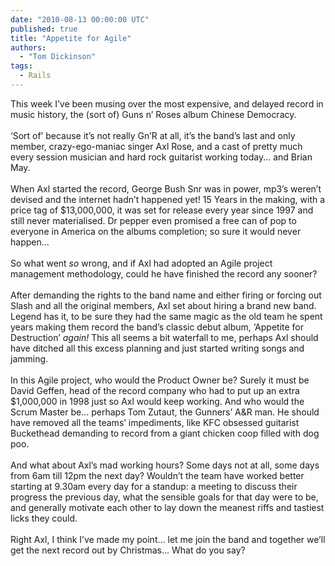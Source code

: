```yaml
---
date: "2010-08-13 00:00:00 UTC"
published: true
title: "Appetite for Agile"
authors:
  - "Tom Dickinson"
tags:
  - Rails
---
```


<p>This week I&rsquo;ve been musing over the most expensive, and delayed record in music history, the (sort of) Guns n&rsquo; Roses album Chinese Democracy.<br />
<br />
&lsquo;Sort of&rsquo; because it&rsquo;s not really Gn&rsquo;R at all, it&rsquo;s the band&rsquo;s last and only member, crazy-ego-maniac singer Axl Rose, and a cast of pretty much every session musician and hard rock guitarist working today... and Brian May.<br />
<br />
When Axl started the record, George Bush Snr was in power, mp3&rsquo;s weren&rsquo;t devised and the internet hadn&rsquo;t happened yet! 15 Years in the making, with a price tag of $13,000,000, it was set for release every year since 1997 and still never materialised. Dr pepper even promised a free can of pop to everyone in America on the albums completion; so sure it would never happen...<br />
<br />
So what went <em>so</em> wrong, and if Axl had adopted an Agile project management methodology, could he have finished the record any sooner?<br />
<br />
After demanding the rights to the band name and either firing or forcing out Slash and all the original members, Axl set about hiring a brand new band. Legend has it, to be sure they had the same magic as the old team he spent years making them record the band&rsquo;s classic debut album, &lsquo;Appetite for Destruction&rsquo; <em>again!</em> This all seems a bit waterfall to me, perhaps Axl should have ditched all this excess planning and just started writing songs and jamming.<br />
<br />
In this Agile project, who would the Product Owner be? Surely it must be David Geffen, head of the record company who had to put up an extra $1,000,000 in 1998 just so Axl would keep working. And who would the Scrum Master be... perhaps Tom Zutaut, the Gunners&rsquo; A&amp;R man. He should have removed all the teams&rsquo; impediments, like KFC obsessed guitarist Buckethead demanding to record from a giant chicken coop filled with dog poo.<br />
<br />
And what about Axl&rsquo;s mad working hours? Some days not at all, some days from 6am till 12pm the next day? Wouldn&rsquo;t the team have worked better starting at 9.30am every day for a standup: a meeting to discuss their progress the previous day, what the sensible goals for that day were to be, and generally motivate each other to lay down the meanest riffs and tastiest licks they could.<br />
<br />
Right Axl, I think I&rsquo;ve made my point... let me join the band and together we&rsquo;ll get the next record out by Christmas... What do you say?<br />
<br />
&nbsp;</p>

